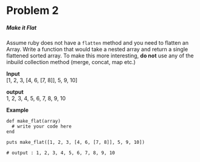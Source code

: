 Problem 2
===
##### Make it Flat

Assume ruby does not have a `flatten` method and you need to flatten an Array. Write a function that would take a nested array and return a single flattened sorted array. To make this more interesting, **do not** use any of the inbuild collection method (merge, concat, map etc.)

**Input**   
[1, 2, 3, [4, 6, [7, 8]], 5, 9, 10]

**output**   
1, 2, 3, 4, 5, 6, 7, 8, 9, 10

**Example**

```
def make_flat(array)
  # write your code here
end

puts make_flat([1, 2, 3, [4, 6, [7, 8]], 5, 9, 10])

# output : 1, 2, 3, 4, 5, 6, 7, 8, 9, 10

```
